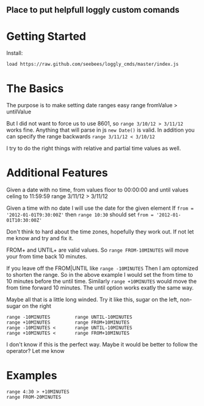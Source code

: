 Place to put helpfull loggly custom comands
-------------

Getting Started
==============

Install:

    load https://raw.github.com/seebees/loggly_cmds/master/index.js

The Basics
=========

The purpose is to make setting date ranges easy
    range fromValue > untilValue

But I did not want to force us to use 8601, so `range 3/10/12 > 3/11/12` works fine.
Anything that will parse in js `new Date()` is valid.
In addition you can specify the range backwards `range 3/11/12 < 3/10/12`

I try to do the right things with relative and partial time values as well.

Additional Features
==========

Given a date with no time, from values floor to 00:00:00 and 
until values celing to 11:59:59
    range 3/11/12 > 3/11/12 

Given a time with no date I will use the date for the given element
If `from = '2012-01-01T9:30:00Z'` then `range 10:30`
should set `from = '2012-01-01T10:30:00Z'`

Don't think to hard about the time zones, hopefully they work out.
If not let me know and try and fix it.

FROM+ and UNTIL+ are valid values.  So `range FROM-10MINUTES` will
move your from time back 10 minutes.

If you leave off the FROM|UNTIL like `range -10MINUTES`
Then I am optomized to shorten the range.  So in the above example
I would set the from time to 10 minutes before the until time.
Similarly `range +10MINUTES` would move the from time forward
10 minutes.  The until option works exatly the same way.

Maybe all that is a little long winded.  Try it like this,
sugar on the left, non-sugar on the right

    range -10MINUTES         range UNTIL-10MINUTES
    range +10MINUTES         range FROM+10MINUTES
    range -10MINUTES <       range UNTIL-10MINUTES
    range +10MINUTES <       range FROM+10MINUTES

I don't know if this is the perfect way.  Maybe it would be 
better to follow the operator?  Let me know

Examples
========

    range 4:30 > +10MINUTES
    range FROM-20MINUTES
